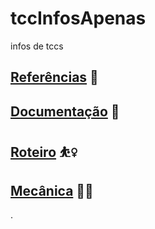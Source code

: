# tccInfosApenas
infos de tccs

## [Referências](https://celestial-plate-85b.notion.site/REFER-NCIAS-7b608dc4a31944069cb9f78a8776b540) 🦡
## [Documentação](https://celestial-plate-85b.notion.site/Documenta-o-TCC-19734bb7f1ae4d51b2dc97263d6bb59f) 🐤
## [Roteiro](https://celestial-plate-85b.notion.site/Roteiro-e0e05472218a417fbb0f01a53d8c63ae) ⛹️‍♀️
## [Mecânica](https://celestial-plate-85b.notion.site/Mec-nica-15f5bb357ba1437382c56e7cfc97c864) 🧟‍♀️



.
